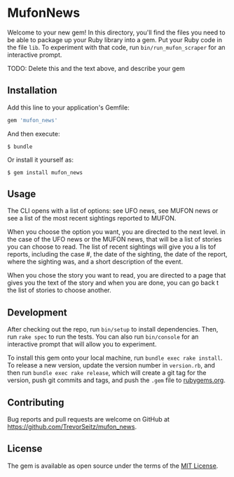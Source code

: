 # MufonNews

Welcome to your new gem! In this directory, you'll find the files you need to be able to package up your Ruby library into a gem. Put your Ruby code in the file `lib`. To experiment with that code, run `bin/run_mufon_scraper` for an interactive prompt.

TODO: Delete this and the text above, and describe your gem

## Installation

Add this line to your application's Gemfile:

```ruby
gem 'mufon_news'
```

And then execute:

    $ bundle

Or install it yourself as:

    $ gem install mufon_news

## Usage

The CLI opens with a list of options: see UFO news, see MUFON news or see a list of the most recent sightings reported to MUFON.

When you choose the option you want, you are directed to the next level.  in the case of the UFO news or the MUFON news, that will be a list of stories you can choose to read.  The list of recent sightings will give you a lis tof reports, including the case #, the date of the sighting, the date of the report, where the sighting was, and a short description of the event.

When you chose the story you want to read, you are directed to a page that gives you the text of the story and when you are done, you can go back t the list of stories to choose another.

## Development

After checking out the repo, run `bin/setup` to install dependencies. Then, run `rake spec` to run the tests. You can also run `bin/console` for an interactive prompt that will allow you to experiment.

To install this gem onto your local machine, run `bundle exec rake install`. To release a new version, update the version number in `version.rb`, and then run `bundle exec rake release`, which will create a git tag for the version, push git commits and tags, and push the `.gem` file to [rubygems.org](https://rubygems.org).

## Contributing

Bug reports and pull requests are welcome on GitHub at https://github.com/TrevorSeitz/mufon_news.

## License

The gem is available as open source under the terms of the [MIT License](https://opensource.org/licenses/MIT).
